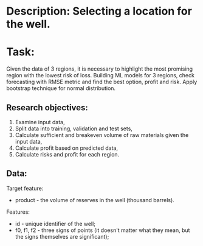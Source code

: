 # Description: Selecting a location for the well.
# Task:
Given the data of 3 regions, it is necessary to highlight the most promising region with the lowest risk of loss.
Building ML models for 3 regions, check forecasting with RMSE metric and find the best option, profit and risk. 
Apply bootstrap technique for normal distribution.

## Research objectives:

1. Examine input data,
2. Split data into training, validation and test sets,
3. Calculate sufficient and breakeven volume of raw materials given the input data,
4. Calculate profit based on predicted data,
5. Calculate risks and profit for each region.

## Data:

Target feature:

- product - the volume of reserves in the well (thousand barrels).

Features:

- id - unique identifier of the well;
- f0, f1, f2 - three signs of points (it doesn't matter what they mean, but the signs themselves are significant);
